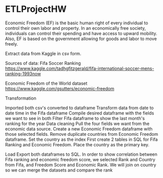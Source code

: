 # ETLProjectHW
Economic Freedom (EF) is the basic human right of every individual to control their own labor and property. In an economically free society, individuals can control their spending and have access to upward mobility. Also, EF is based on the government allowing for goods and labor to move freely.

Extract data from Kaggle in csv form.

Sources of data: Fifa Soccer Ranking https://www.kaggle.com/tadhgfitzgerald/fifa-international-soccer-mens-ranking-1993now

Economic Freedom of the World dataset https://www.kaggle.com/gsutters/economic-freedom

Transformation

Imported both csv's converted to dataframe Transform data from date to date time in the Fifa dataframe Compile desired dataframe with the fields we want to see in both Filter Fifa dataframe to show the last month's ranking for the year Data cleaning Pull the four fields we want from the economic data source. Create a new Economic Freedom dataframe with those selected fields. Remove duplicate countries from Economic Freedom dataframe. Set the country as the index First create 2 tables in SQL for Fifa Ranking and Economic Freedom. Place the country as the primary key.

Load 
Export both dataframes to SQL. In order to show correlation between Fifa ranking and economic freedom score, we selected Rank and Country from Fifa, and Freedom Score and Economic Rank. We will join on country so we can merge the datasets and compare the rank
